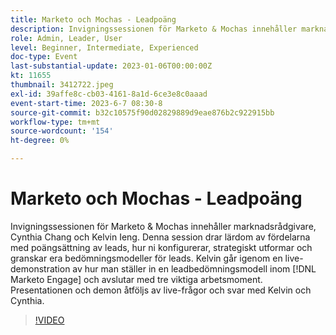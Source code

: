 ```yaml
---
title: Marketo och Mochas - Leadpoäng
description: Invigningssessionen för Marketo & Mochas innehåller marknadsrådgivare, Cynthia Chang och Kelvin Ieng. Denna session drar lärdom av fördelarna med poängsättning av leads, hur ni konfigurerar, strategiskt utformar och granskar era bedömningsmodeller för leads. Kelvin går igenom en live-demonstration av hur man ställer in en leadbedömningsmodell inom [!DNL Marketo Engage] och avslutar med tre viktiga arbetsmoment. Presentationen och demon åtföljs av live-frågor och svar med Kelvin och Cynthia.
role: Admin, Leader, User
level: Beginner, Intermediate, Experienced
doc-type: Event
last-substantial-update: 2023-01-06T00:00:00Z
kt: 11655
thumbnail: 3412722.jpeg
exl-id: 39affe8c-cb03-4161-8a1d-6ce3e8c0aaad
event-start-time: 2023-6-7 08:30-8
source-git-commit: b32c10575f90d02829889d9eae876b2c922915bb
workflow-type: tm+mt
source-wordcount: '154'
ht-degree: 0%

---
```


# Marketo och Mochas - Leadpoäng

Invigningssessionen för Marketo &amp; Mochas innehåller marknadsrådgivare, Cynthia Chang och Kelvin Ieng. Denna session drar lärdom av fördelarna med poängsättning av leads, hur ni konfigurerar, strategiskt utformar och granskar era bedömningsmodeller för leads. Kelvin går igenom en live-demonstration av hur man ställer in en leadbedömningsmodell inom [!DNL Marketo Engage] och avslutar med tre viktiga arbetsmoment. Presentationen och demon åtföljs av live-frågor och svar med Kelvin och Cynthia.

>[!VIDEO](https://video.tv.adobe.com/v/3412722/?quality=12&learn=on)
